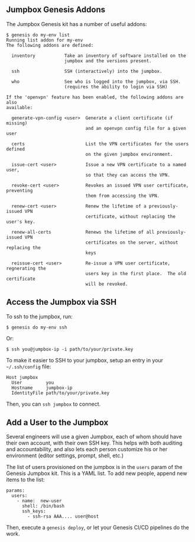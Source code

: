 ## Jumpbox Genesis Addons

The Jumpbox Genesis kit has a number of useful addons: 

```
$ genesis do my-env list
Running list addon for my-env
The following addons are defined:

  inventory           Take an inventory of software installed on the
                      jumpbox and the versions present.

  ssh                 SSH (interactively) into the jumpbox.

  who                 See who is logged into the jumpbox, via SSH.
                      (requires the ability to login via SSH)

If the 'openvpn' feature has been enabled, the following addons are also
available:

  generate-vpn-config <user>  Generate a client certificate (if missing)
                              and an openvpn config file for a given user

  certs                       List the VPN certificates for the users defined
                              on the given jumpbox environment.

  issue-cert <user>           Issue a new VPN certificate to a named user,
                              so that they can access the VPN.

  revoke-cert <user>          Revokes an issued VPN user certificate, preventing
                              them from accessing the VPN.

  renew-cert <user>           Renew the lifetime of a previously-issued VPN
                              certificate, without replacing the user's key.

  renew-all-certs             Renews the lifetime of all previously-issued VPN
                              certificates on the server, without replacing the
                              keys

  reissue-cert <user>         Re-issue a VPN user certificate, regnerating the
                              users key in the first place.  The old certificate
                              will be revoked.
```

## Access the Jumpbox via SSH

To ssh to the jumpbox, run:

```
$ genesis do my-env ssh
```

Or:

```
$ ssh you@jumpbox-ip -i path/to/your/private.key
```

To make it easier to SSH to your jumpbox, setup an entry in your
`~/.ssh/config` file:

```
Host jumpbox
  User         you
  Hostname     jumpbox-ip
  IdentityFile path/to/your/private.key
```

Then, you can `ssh jumpbox` to connect.



## Add a User to the Jumpbox

Several engineers will use a given Jumpbox, each of whom should
have their own account, with their own SSH key.  This helps with
both auditing and accountability, and also lets each person
customize his or her environment (editor settings, prompt, shell,
etc.)

The list of users provisioned on the jumpbox is in the `users`
param of the Genesis Jumpbox kit.  This is a YAML list.  To add
new people, append new items to the list:

```
params:
  users:
    - name:  new-user
      shell: /bin/bash
      ssh_keys:
        - ssh-rsa AAA.... user@host
```

Then, execute a `genesis deploy`, or let your Genesis CI/CD
pipelines do the work.
